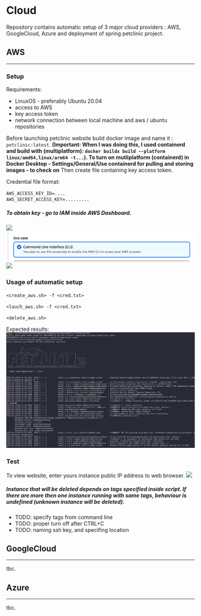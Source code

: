 # Cloud
Repository contains automatic setup of 3 major cloud providers : AWS, GoogleCloud, Azure and deployment of spring petclinic project. 

## AWS
---------------------------------
### Setup
Requirements:
- LinuxOS - preferably Ubuntu 20.04
- access to AWS
- key access token
- network connection between local machine and aws / ubuntu repositories

Before launching petclinic website build docker image and name it : `petclinic:latest`. **(Important: When I was doing this, I used containerd and build with (multiplatform): `docker buildx build --platform linux/amd64,linux/arm64 -t...`). To turn on mutliplatform (containerd) in Docker Desktop - Settings/General/Use containerd for pulling and storing images - to check on** 
Then create file containing key access token.


Credential file format:
```
AWS_ACCESS_KEY_ID=....
AWS_SECRET_ACCESS_KEY=.........
```

##### To obtain key - go to IAM inside AWS Dashboard.
![](/doc/images/aws/key1.png|width=500)
![](doc/images/aws/key2.png)
![](doc/images/aws/key3.png|width=500)

### Usage of automatic setup
```
<create_aws.sh> -f <cred.txt>
```
```
<lauch_aws.sh> -f <cred.txt>
```
```
<delete_aws.sh>
```

Expected results:
![](./doc/images/aws/result.png)


### Test
To view website, enter yours instance public IP address to web browser.
![](./doc/images/aws/web.png|width=700)


##### Instance that will be deleted depends on tags specified inside script. If there are more then one instance running with same tags, behaviour is undefined (unknown instance will be deleted).
* TODO: specify tags from command line
* TODO: proper turn off after CTRL+C
* TODO: naming ssh key, and specifing location

## GoogleCloud
-----------------------
tbc.

## Azure
-----------------------
tbc.
